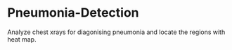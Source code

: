 # Pneumonia-Detection
Analyze chest xrays for diagonising pneumonia and locate the regions with heat map.
